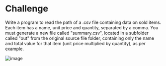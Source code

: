 # Challenge
Write a program to read the path of a .csv file containing data on sold items. Each item has a name, unit price and quantity, separated by a comma. You must generate a new file called "summary.csv", located in a subfolder called "out" from the original source file folder, containing only the name and total value for that item (unit price multiplied by quantity), as per example.

![image](https://github.com/sassmatheus/javadozero/assets/83067499/dcd0c155-7f13-4d64-8c6e-b4deec547ebb)
